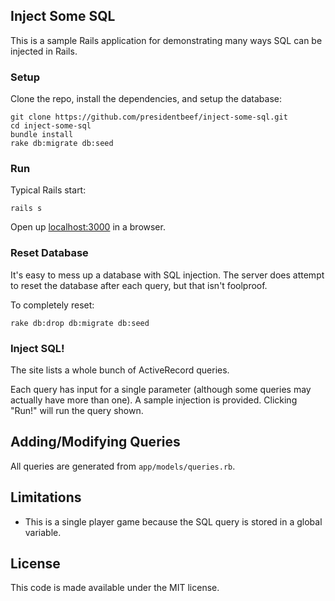 ## Inject Some SQL

This is a sample Rails application for demonstrating many ways SQL can be injected in Rails.

### Setup

Clone the repo, install the dependencies, and setup the database:

```
git clone https://github.com/presidentbeef/inject-some-sql.git
cd inject-some-sql
bundle install
rake db:migrate db:seed
```

### Run

Typical Rails start:

```
rails s
```

Open up [localhost:3000](http://localhost:3000) in a browser.

### Reset Database

It's easy to mess up a database with SQL injection. The server does attempt to
reset the database after each query, but that isn't foolproof.

To completely reset:

```
rake db:drop db:migrate db:seed
```

### Inject SQL!

The site lists a whole bunch of ActiveRecord queries.

Each query has input for a single parameter (although some queries may actually
have more than one). A sample injection is provided. Clicking "Run!" will run
the query shown.

## Adding/Modifying Queries

All queries are generated from `app/models/queries.rb`.

## Limitations

* This is a single player game because the SQL query is stored in a global variable.

## License

This code is made available under the MIT license.

